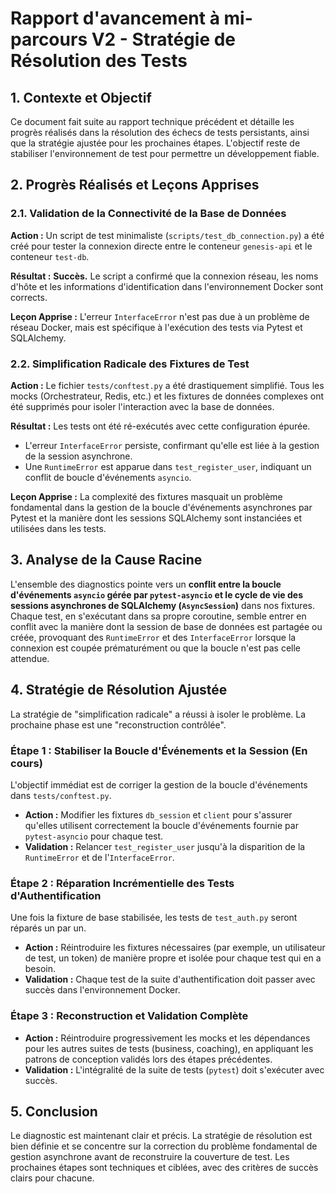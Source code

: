 # Rapport d'avancement à mi-parcours V2 - Stratégie de Résolution des Tests

## 1. Contexte et Objectif

Ce document fait suite au rapport technique précédent et détaille les progrès réalisés dans la résolution des échecs de tests persistants, ainsi que la stratégie ajustée pour les prochaines étapes. L'objectif reste de stabiliser l'environnement de test pour permettre un développement fiable.

## 2. Progrès Réalisés et Leçons Apprises

### 2.1. Validation de la Connectivité de la Base de Données

**Action :** Un script de test minimaliste (`scripts/test_db_connection.py`) a été créé pour tester la connexion directe entre le conteneur `genesis-api` et le conteneur `test-db`.

**Résultat :** **Succès.** Le script a confirmé que la connexion réseau, les noms d'hôte et les informations d'identification dans l'environnement Docker sont corrects.

**Leçon Apprise :** L'erreur `InterfaceError` n'est pas due à un problème de réseau Docker, mais est spécifique à l'exécution des tests via Pytest et SQLAlchemy.

### 2.2. Simplification Radicale des Fixtures de Test

**Action :** Le fichier `tests/conftest.py` a été drastiquement simplifié. Tous les mocks (Orchestrateur, Redis, etc.) et les fixtures de données complexes ont été supprimés pour isoler l'interaction avec la base de données.

**Résultat :** Les tests ont été ré-exécutés avec cette configuration épurée.
*   L'erreur `InterfaceError` persiste, confirmant qu'elle est liée à la gestion de la session asynchrone.
*   Une `RuntimeError` est apparue dans `test_register_user`, indiquant un conflit de boucle d'événements `asyncio`.

**Leçon Apprise :** La complexité des fixtures masquait un problème fondamental dans la gestion de la boucle d'événements asynchrones par Pytest et la manière dont les sessions SQLAlchemy sont instanciées et utilisées dans les tests.

## 3. Analyse de la Cause Racine

L'ensemble des diagnostics pointe vers un **conflit entre la boucle d'événements `asyncio` gérée par `pytest-asyncio` et le cycle de vie des sessions asynchrones de SQLAlchemy (`AsyncSession`)** dans nos fixtures. Chaque test, en s'exécutant dans sa propre coroutine, semble entrer en conflit avec la manière dont la session de base de données est partagée ou créée, provoquant des `RuntimeError` et des `InterfaceError` lorsque la connexion est coupée prématurément ou que la boucle n'est pas celle attendue.

## 4. Stratégie de Résolution Ajustée

La stratégie de "simplification radicale" a réussi à isoler le problème. La prochaine phase est une "reconstruction contrôlée".

### Étape 1 : Stabiliser la Boucle d'Événements et la Session (En cours)

L'objectif immédiat est de corriger la gestion de la boucle d'événements dans `tests/conftest.py`.

*   **Action :** Modifier les fixtures `db_session` et `client` pour s'assurer qu'elles utilisent correctement la boucle d'événements fournie par `pytest-asyncio` pour chaque test.
*   **Validation :** Relancer `test_register_user` jusqu'à la disparition de la `RuntimeError` et de l'`InterfaceError`.

### Étape 2 : Réparation Incrémentielle des Tests d'Authentification

Une fois la fixture de base stabilisée, les tests de `test_auth.py` seront réparés un par un.

*   **Action :** Réintroduire les fixtures nécessaires (par exemple, un utilisateur de test, un token) de manière propre et isolée pour chaque test qui en a besoin.
*   **Validation :** Chaque test de la suite d'authentification doit passer avec succès dans l'environnement Docker.

### Étape 3 : Reconstruction et Validation Complète

*   **Action :** Réintroduire progressivement les mocks et les dépendances pour les autres suites de tests (business, coaching), en appliquant les patrons de conception validés lors des étapes précédentes.
*   **Validation :** L'intégralité de la suite de tests (`pytest`) doit s'exécuter avec succès.

## 5. Conclusion

Le diagnostic est maintenant clair et précis. La stratégie de résolution est bien définie et se concentre sur la correction du problème fondamental de gestion asynchrone avant de reconstruire la couverture de test. Les prochaines étapes sont techniques et ciblées, avec des critères de succès clairs pour chacune.